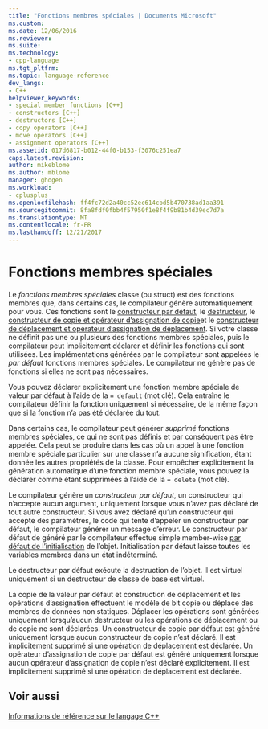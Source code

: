 ```yaml
---
title: "Fonctions membres spéciales | Documents Microsoft"
ms.custom: 
ms.date: 12/06/2016
ms.reviewer: 
ms.suite: 
ms.technology:
- cpp-language
ms.tgt_pltfrm: 
ms.topic: language-reference
dev_langs:
- C++
helpviewer_keywords:
- special member functions [C++]
- constructors [C++]
- destructors [C++]
- copy operators [C++]
- move operators [C++]
- assignment operators [C++]
ms.assetid: 017d6817-b012-44f0-b153-f3076c251ea7
caps.latest.revision: 
author: mikeblome
ms.author: mblome
manager: ghogen
ms.workload:
- cplusplus
ms.openlocfilehash: ff4fc72d2a40cc52ec614cbd5b470738ad1aa391
ms.sourcegitcommit: 8fa8fdf0fbb4f57950f1e8f4f9b81b4d39ec7d7a
ms.translationtype: MT
ms.contentlocale: fr-FR
ms.lasthandoff: 12/21/2017
---
```

# <a name="special-member-functions"></a>Fonctions membres spéciales  
  
Le *fonctions membres spéciales* classe (ou struct) est des fonctions membres que, dans certains cas, le compilateur génère automatiquement pour vous. Ces fonctions sont le [constructeur par défaut](constructors-cpp.md#default_constructors), le [destructeur](destructors-cpp.md), le [constructeur de copie et opérateur d’assignation de copie](copy-constructors-and-copy-assignment-operators-cpp.md)et le [constructeur de déplacement et opérateur d’assignation de déplacement](move-constructors-and-move-assignment-operators-cpp.md). Si votre classe ne définit pas une ou plusieurs des fonctions membres spéciales, puis le compilateur peut implicitement déclarer et définir les fonctions qui sont utilisées. Les implémentations générées par le compilateur sont appelées le *par défaut* fonctions membres spéciales. Le compilateur ne génère pas de fonctions si elles ne sont pas nécessaires.  
  
Vous pouvez déclarer explicitement une fonction membre spéciale de valeur par défaut à l’aide de la `= default` (mot clé). Cela entraîne le compilateur définir la fonction uniquement si nécessaire, de la même façon que si la fonction n’a pas été déclarée du tout. 

Dans certains cas, le compilateur peut générer *supprimé* fonctions membres spéciales, ce qui ne sont pas définis et par conséquent pas être appelée. Cela peut se produire dans les cas où un appel à une fonction membre spéciale particulier sur une classe n’a aucune signification, étant donnée les autres propriétés de la classe. Pour empêcher explicitement la génération automatique d’une fonction membre spéciale, vous pouvez la déclarer comme étant supprimées à l’aide de la `= delete` (mot clé).  
  
Le compilateur génère un *constructeur par défaut*, un constructeur qui n’accepte aucun argument, uniquement lorsque vous n’avez pas déclaré de tout autre constructeur. Si vous avez déclaré qu’un constructeur qui accepte des paramètres, le code qui tente d’appeler un constructeur par défaut, le compilateur générer un message d’erreur. Le constructeur par défaut de généré par le compilateur effectue simple member-wise [par défaut de l’initialisation](initializers.md#default_initialization) de l’objet. Initialisation par défaut laisse toutes les variables membres dans un état indéterminé.  
  
Le destructeur par défaut exécute la destruction de l’objet. Il est virtuel uniquement si un destructeur de classe de base est virtuel.  
  
La copie de la valeur par défaut et construction de déplacement et les opérations d’assignation effectuent le modèle de bit copie ou déplace des membres de données non statiques. Déplacer les opérations sont générées uniquement lorsqu’aucun destructeur ou les opérations de déplacement ou de copie ne sont déclarées. Un constructeur de copie par défaut est généré uniquement lorsque aucun constructeur de copie n’est déclaré. Il est implicitement supprimé si une opération de déplacement est déclarée. Un opérateur d’assignation de copie par défaut est généré uniquement lorsque aucun opérateur d’assignation de copie n’est déclaré explicitement. Il est implicitement supprimé si une opération de déplacement est déclarée.  
  
## <a name="see-also"></a>Voir aussi  
[Informations de référence sur le langage C++](cpp-language-reference.md)  



 
